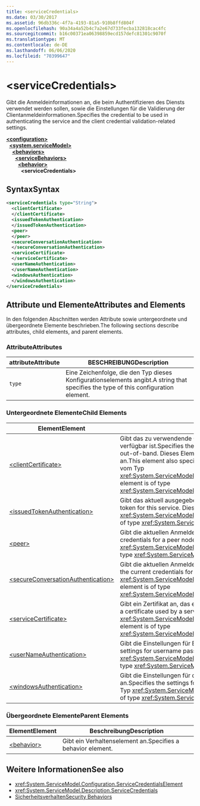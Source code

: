 ```yaml
---
title: <serviceCredentials>
ms.date: 03/30/2017
ms.assetid: 96db336c-4f7a-4193-81a5-910b8ffd804f
ms.openlocfilehash: 90a34a4a52b4c7a2e67d733fecba132818cac4fc
ms.sourcegitcommit: b16c00371ea06398859ecd157defc81301c9070f
ms.translationtype: MT
ms.contentlocale: de-DE
ms.lasthandoff: 06/06/2020
ms.locfileid: "70399647"
---
```

# \<serviceCredentials>
<span data-ttu-id="948e1-101">Gibt die Anmeldeinformationen an, die beim Authentifizieren des Diensts verwendet werden sollen, sowie die Einstellungen für die Validierung der Clientanmeldeinformationen.</span><span class="sxs-lookup"><span data-stu-id="948e1-101">Specifies the credential to be used in authenticating the service and the client credential validation-related settings.</span></span>  
  
[**\<configuration>**](../configuration-element.md)\
&nbsp;&nbsp;[**\<system.serviceModel>**](system-servicemodel.md)\
&nbsp;&nbsp;&nbsp;&nbsp;[**\<behaviors>**](behaviors.md)\
&nbsp;&nbsp;&nbsp;&nbsp;&nbsp;&nbsp;[**\<serviceBehaviors>**](servicebehaviors.md)\
&nbsp;&nbsp;&nbsp;&nbsp;&nbsp;&nbsp;&nbsp;&nbsp;[**\<behavior>**](behavior-of-servicebehaviors.md)\
&nbsp;&nbsp;&nbsp;&nbsp;&nbsp;&nbsp;&nbsp;&nbsp;&nbsp;&nbsp;**\<serviceCredentials>**  
  
## <a name="syntax"></a><span data-ttu-id="948e1-102">Syntax</span><span class="sxs-lookup"><span data-stu-id="948e1-102">Syntax</span></span>  
  
```xml  
<serviceCredentials type="String">
  <clientCertificate>
  </clientCertificate>
  <issuedTokenAuthentication>
  </issuedTokenAuthentication>
  <peer>
  </peer>
  <secureConversationAuthentication>
  </secureConversationAuthentication>
  <serviceCertificate>
  </serviceCertificate>
  <userNameAuthentication>
  </userNameAuthentication>
  <windowsAuthentication>
  </windowsAuthentication>
</serviceCredentials>
```  
  
## <a name="attributes-and-elements"></a><span data-ttu-id="948e1-103">Attribute und Elemente</span><span class="sxs-lookup"><span data-stu-id="948e1-103">Attributes and Elements</span></span>  
 <span data-ttu-id="948e1-104">In den folgenden Abschnitten werden Attribute sowie untergeordnete und übergeordnete Elemente beschrieben.</span><span class="sxs-lookup"><span data-stu-id="948e1-104">The following sections describe attributes, child elements, and parent elements.</span></span>  
  
### <a name="attributes"></a><span data-ttu-id="948e1-105">Attribute</span><span class="sxs-lookup"><span data-stu-id="948e1-105">Attributes</span></span>  
  
|<span data-ttu-id="948e1-106">attribute</span><span class="sxs-lookup"><span data-stu-id="948e1-106">Attribute</span></span>|<span data-ttu-id="948e1-107">BESCHREIBUNG</span><span class="sxs-lookup"><span data-stu-id="948e1-107">Description</span></span>|  
|---------------|-----------------|  
|`type`|<span data-ttu-id="948e1-108">Eine Zeichenfolge, die den Typ dieses Konfigurationselements angibt.</span><span class="sxs-lookup"><span data-stu-id="948e1-108">A string that specifies the type of this configuration element.</span></span>|  
  
### <a name="child-elements"></a><span data-ttu-id="948e1-109">Untergeordnete Elemente</span><span class="sxs-lookup"><span data-stu-id="948e1-109">Child Elements</span></span>  
  
|<span data-ttu-id="948e1-110">Element</span><span class="sxs-lookup"><span data-stu-id="948e1-110">Element</span></span>|<span data-ttu-id="948e1-111">Beschreibung</span><span class="sxs-lookup"><span data-stu-id="948e1-111">Description</span></span>|  
|-------------|-----------------|  
|[\<clientCertificate>](clientcertificate-of-servicecredentials.md)|<span data-ttu-id="948e1-112">Gibt das zu verwendende Clientzertifikat an, wenn das Clientzertifikat out-of-band verfügbar ist.</span><span class="sxs-lookup"><span data-stu-id="948e1-112">Specifies the certificate to be used when the client certificate is available out-of-band.</span></span> <span data-ttu-id="948e1-113">Dieses Element gibt auch Clientzertifikats-Validierungseinstellungen an.</span><span class="sxs-lookup"><span data-stu-id="948e1-113">This element also specifies client certificate validation settings.</span></span> <span data-ttu-id="948e1-114">Dieses Element ist vom Typ <xref:System.ServiceModel.Configuration.X509InitiatorCertificateServiceElement>.</span><span class="sxs-lookup"><span data-stu-id="948e1-114">This element is of type <xref:System.ServiceModel.Configuration.X509InitiatorCertificateServiceElement>.</span></span>|  
|[\<issuedTokenAuthentication>](issuedtokenauthentication-of-servicecredentials.md)|<span data-ttu-id="948e1-115">Gibt das aktuell ausgegebene Token für diesen Dienst an.</span><span class="sxs-lookup"><span data-stu-id="948e1-115">Specifies the current issued token for this service.</span></span> <span data-ttu-id="948e1-116">Dieses Element ist vom Typ <xref:System.ServiceModel.Configuration.IssuedTokenServiceElement>.</span><span class="sxs-lookup"><span data-stu-id="948e1-116">This element is of type <xref:System.ServiceModel.Configuration.IssuedTokenServiceElement>.</span></span>|  
|[\<peer>](peer-of-servicecredentials.md)|<span data-ttu-id="948e1-117">Gibt die aktuellen Anmeldeinformationen für einen Peerknoten an.</span><span class="sxs-lookup"><span data-stu-id="948e1-117">Specifies the current credentials for a peer node.</span></span> <span data-ttu-id="948e1-118">Dieses Element ist vom Typ <xref:System.ServiceModel.Configuration.PeerCredentialElement>.</span><span class="sxs-lookup"><span data-stu-id="948e1-118">This element is of type <xref:System.ServiceModel.Configuration.PeerCredentialElement>.</span></span>|  
|[\<secureConversationAuthentication>](secureconversationauthentication-of-servicecredential.md)|<span data-ttu-id="948e1-119">Gibt die aktuellen Anmeldeinformationen für eine sichere Unterhaltung an.</span><span class="sxs-lookup"><span data-stu-id="948e1-119">Specifies the current credentials for a secure conversation.</span></span> <span data-ttu-id="948e1-120">Dieses Element ist vom Typ <xref:System.ServiceModel.Configuration.SecureConversationServiceElement>.</span><span class="sxs-lookup"><span data-stu-id="948e1-120">This element is of type <xref:System.ServiceModel.Configuration.SecureConversationServiceElement>.</span></span>|  
|[\<serviceCertificate>](servicecertificate-of-servicecredentials.md)|<span data-ttu-id="948e1-121">Gibt ein Zertifikat an, das ein Dienst für die eigene Identifizierung verwendet.</span><span class="sxs-lookup"><span data-stu-id="948e1-121">Specifies a certificate used by a service to identify itself.</span></span> <span data-ttu-id="948e1-122">Dieses Element ist vom Typ <xref:System.ServiceModel.Configuration.X509RecipientCertificateServiceElement>.</span><span class="sxs-lookup"><span data-stu-id="948e1-122">This element is of type <xref:System.ServiceModel.Configuration.X509RecipientCertificateServiceElement>.</span></span>|  
|[\<userNameAuthentication>](usernameauthentication.md)|<span data-ttu-id="948e1-123">Gibt die Einstellungen für Benutzernamen- und Kennwortvalidierung an.</span><span class="sxs-lookup"><span data-stu-id="948e1-123">Specifies the settings for username password validation.</span></span> <span data-ttu-id="948e1-124">Dieses Element ist vom Typ <xref:System.ServiceModel.Configuration.UserNameServiceElement>.</span><span class="sxs-lookup"><span data-stu-id="948e1-124">This element is of type <xref:System.ServiceModel.Configuration.UserNameServiceElement>.</span></span>|  
|[\<windowsAuthentication>](windowsauthentication-of-servicecredentials.md)|<span data-ttu-id="948e1-125">Gibt die Einstellungen für die Überprüfung der Windows-Anmeldeinformationen an.</span><span class="sxs-lookup"><span data-stu-id="948e1-125">Specifies the settings for Windows credential validation.</span></span> <span data-ttu-id="948e1-126">Dieses Element ist vom Typ <xref:System.ServiceModel.Configuration.WindowsServiceElement>.</span><span class="sxs-lookup"><span data-stu-id="948e1-126">This element is of type <xref:System.ServiceModel.Configuration.WindowsServiceElement>.</span></span>|  
  
### <a name="parent-elements"></a><span data-ttu-id="948e1-127">Übergeordnete Elemente</span><span class="sxs-lookup"><span data-stu-id="948e1-127">Parent Elements</span></span>  
  
|<span data-ttu-id="948e1-128">Element</span><span class="sxs-lookup"><span data-stu-id="948e1-128">Element</span></span>|<span data-ttu-id="948e1-129">Beschreibung</span><span class="sxs-lookup"><span data-stu-id="948e1-129">Description</span></span>|  
|-------------|-----------------|  
|[\<behavior>](behavior-of-endpointbehaviors.md)|<span data-ttu-id="948e1-130">Gibt ein Verhaltenselement an.</span><span class="sxs-lookup"><span data-stu-id="948e1-130">Specifies a behavior element.</span></span>|  
  
## <a name="see-also"></a><span data-ttu-id="948e1-131">Weitere Informationen</span><span class="sxs-lookup"><span data-stu-id="948e1-131">See also</span></span>

- <xref:System.ServiceModel.Configuration.ServiceCredentialsElement>
- <xref:System.ServiceModel.Description.ServiceCredentials>
- [<span data-ttu-id="948e1-132">Sicherheitsverhalten</span><span class="sxs-lookup"><span data-stu-id="948e1-132">Security Behaviors</span></span>](../../../wcf/feature-details/security-behaviors-in-wcf.md)
